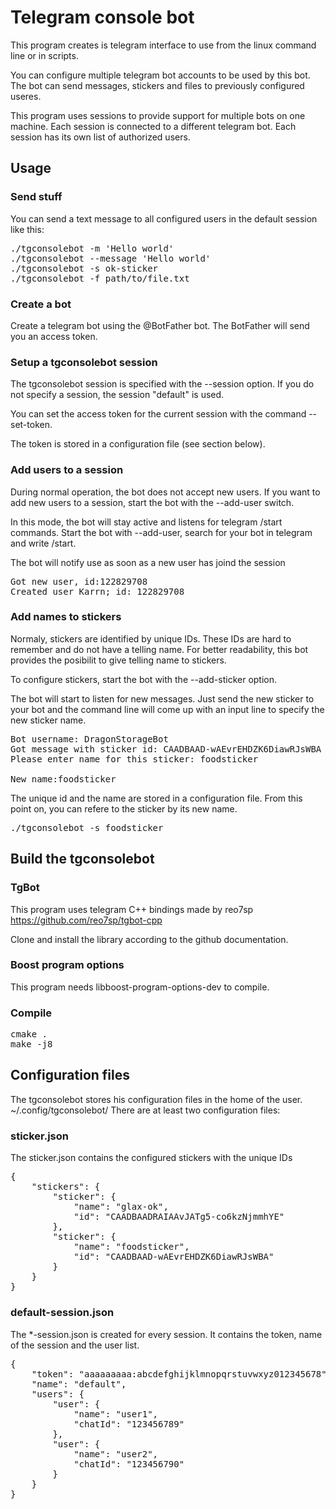 # Telegram console bot

This program creates is telegram interface to use from the linux command line or in scripts.

You can configure multiple telegram bot accounts to be used by this bot.
The bot can send messages, stickers and files to previously configured useres.

This program uses sessions to provide support for multiple bots on one machine.
Each session is connected to a different telegram bot. Each session has its own list of authorized users.

## Usage

### Send stuff

You can send a text message to all configured users in the default session like this:
<pre>
./tgconsolebot -m 'Hello world'
./tgconsolebot --message 'Hello world'
./tgconsolebot -s ok-sticker
./tgconsolebot -f path/to/file.txt
</pre>

### Create a bot

Create a telegram bot using the @BotFather bot.
The BotFather will send you an access token.

### Setup a tgconsolebot session

The tgconsolebot session is specified with the --session option. If you do not specify a session, the session "default" is used.

You can set the access token for the current session with the command --set-token.

The token is stored in a configuration file (see section below).

### Add users to a session

During normal operation, the bot does not accept new users. If you want to add new users to a session, start the bot with the --add-user switch.

In this mode, the bot will stay active and listens for telegram /start commands. Start the bot with --add-user, search for your bot in telegram and write /start.

The bot will notify use as soon as a new user has joind the session
<pre>
Got new user, id:122829708
Created user Karrn; id: 122829708
</pre>

### Add names to stickers

Normaly, stickers are identified by unique IDs. These IDs are hard to remember and do not have a telling name. For better readability, this bot provides the posibilit to give telling name to stickers.

To configure stickers, start the bot with the --add-sticker option.

The bot will start to listen for new messages. Just send the new sticker to your bot and the command line will come up with an input line to specify the new sticker name.

<pre>
Bot username: DragonStorageBot
Got message with sticker id: CAADBAAD-wAEvrEHDZK6DiawRJsWBA
Please enter name for this sticker: foodsticker

New name:foodsticker
</pre>

The unique id and the name are stored in a configuration file. From this point on, you can refere to the sticker by its new name.

<pre>
./tgconsolebot -s foodsticker
</pre>

## Build the tgconsolebot

### TgBot

This program uses telegram C++ bindings made by reo7sp
https://github.com/reo7sp/tgbot-cpp

Clone and install the library according to the github documentation.

### Boost program options

This program needs libboost-program-options-dev to compile.

### Compile

<pre>
cmake .
make -j8
</pre>

## Configuration files

The tgconsolebot stores his configuration files in the home of the user.
~/.config/tgconsolebot/
There are at least two configuration files:

### sticker.json

The sticker.json contains the configured stickers with the unique IDs

<pre>
{
    "stickers": {
        "sticker": {
            "name": "glax-ok",
            "id": "CAADBAADRAIAAvJATg5-co6kzNjmmhYE"
        },
        "sticker": {
            "name": "foodsticker",
            "id": "CAADBAAD-wAEvrEHDZK6DiawRJsWBA"
        }
    }
}
</pre>

### default-session.json

The *-session.json is created for every session. It contains the token, name of the session and the user list.

<pre>
{
    "token": "aaaaaaaaa:abcdefghijklmnopqrstuvwxyz012345678",
    "name": "default",
    "users": {
        "user": {
            "name": "user1",
            "chatId": "123456789"
        },
        "user": {
            "name": "user2",
            "chatId": "123456790"
        }
    }
}
</pre>